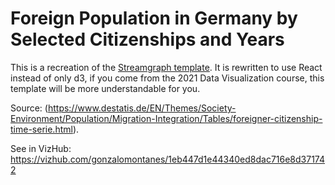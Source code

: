 # Foreign Population in Germany by Selected Citizenships and Years
This is a recreation of the [Streamgraph template](https://www.d3-graph-gallery.com/graph/streamgraph_template.html). It is rewritten to use React instead of only d3, if you come from the 2021 Data Visualization course, this template will be more understandable for you. 

Source: (https://www.destatis.de/EN/Themes/Society-Environment/Population/Migration-Integration/Tables/foreigner-citizenship-time-serie.html).

See in VizHub: https://vizhub.com/gonzalomontanes/1eb447d1e44340ed8dac716e8d371742
